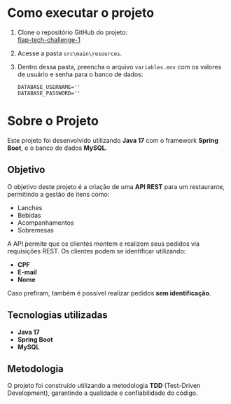 # Como executar o projeto

1. Clone o repositório GitHub do projeto:  
   [fiap-tech-challenge-1](https://github.com/Rafael-Wassoaski/fiap-tech-challenge-1)

2. Acesse a pasta `src\main\resources`.

3. Dentro dessa pasta, preencha o arquivo `variables.env` com os valores de usuário e senha para o banco de dados:

   ```env
   DATABASE_USERNAME=''
   DATABASE_PASSWORD=''

# Sobre o Projeto

Este projeto foi desenvolvido utilizando **Java 17** com o framework **Spring Boot**, e o banco de dados **MySQL**.

## Objetivo

O objetivo deste projeto é a criação de uma **API REST** para um restaurante, permitindo a gestão de itens como:

- Lanches  
- Bebidas  
- Acompanhamentos  
- Sobremesas  

A API permite que os clientes montem e realizem seus pedidos via requisições REST. Os clientes podem se identificar utilizando:

- **CPF**  
- **E-mail**  
- **Nome**  

Caso prefiram, também é possível realizar pedidos **sem identificação**.

## Tecnologias utilizadas

- **Java 17**  
- **Spring Boot**  
- **MySQL**  

## Metodologia

O projeto foi construído utilizando a metodologia **TDD** (Test-Driven Development), garantindo a qualidade e confiabilidade do código.


